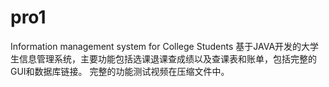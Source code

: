 # pro1
  Information management system for College Students
基于JAVA开发的大学生信息管理系统，主要功能包括选课退课查成绩以及查课表和账单，包括完整的GUI和数据库链接。
完整的功能测试视频在压缩文件中。
